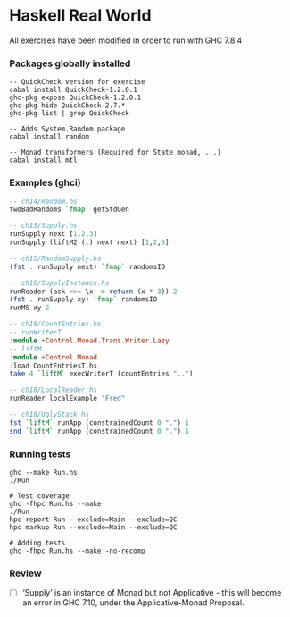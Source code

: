 # Haskell Real World

All exercises have been modified in order to run with GHC 7.8.4

### Packages globally installed

```shell
-- QuickCheck version for exercise
cabal install QuickCheck-1.2.0.1
ghc-pkg expose QuickCheck-1.2.0.1
ghc-pkg hide QuickCheck-2.7.*
ghc-pkg list | grep QuickCheck

-- Adds System.Random package
cabal install random

-- Monad transformers (Required for State monad, ...)
cabal install mtl
```

### Examples (ghci)

```haskell
-- ch14/Random.hs
twoBadRandoms `fmap` getStdGen

-- ch15/Supply.hs
runSupply next [1,2,3]
runSupply (liftM2 (,) next next) [1,2,3]

-- ch15/RandomSupply.hs
(fst . runSupply next) `fmap` randomsIO

-- ch15/SupplyInstance.hs
runReader (ask >>= \x -> return (x * 3)) 2
(fst . runSupply xy) `fmap` randomsIO
runMS xy 2

-- ch18/CountEntries.hs
-- runWriterT
:module +Control.Monad.Trans.Writer.Lazy
-- liftM
:module +Control.Monad
:load CountEntriesT.hs
take 4 `liftM` execWriterT (countEntries "..")

-- ch18/LocalReader.hs
runReader localExample "Fred"

-- ch18/UglyStack.hs
fst `liftM` runApp (constrainedCount 0 ".") 1
snd `liftM` runApp (constrainedCount 0 ".") 1
```

### Running tests

```shell
ghc --make Run.hs
./Run

# Test coverage
ghc -fhpc Run.hs --make
./Run
hpc report Run --exclude=Main --exclude=QC
hpc markup Run --exclude=Main --exclude=QC

# Adding tests
ghc -fhpc Run.hs --make -no-recomp
```

### Review

- [ ] ‘Supply’ is an instance of Monad but not Applicative - this will become 
      an error in GHC 7.10, under the Applicative-Monad Proposal.
